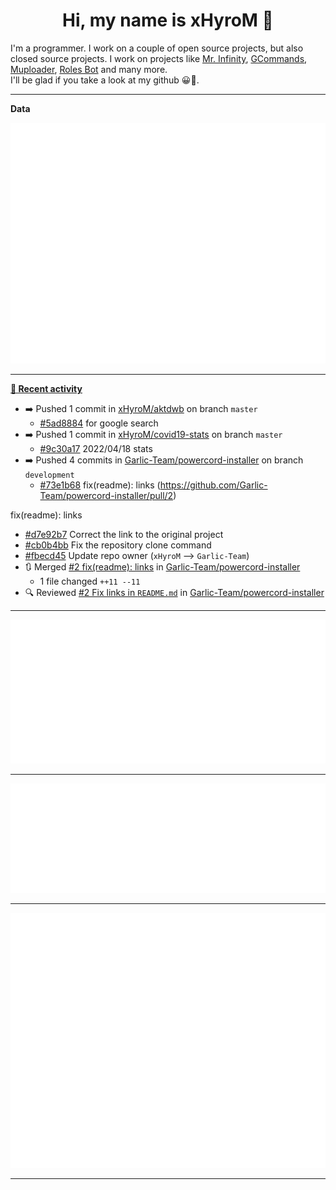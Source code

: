 <p align="center">
    <!-- <img src="https://avatars.githubusercontent.com/u/56601352" width="192" alt="hyro's pfp" /> -->
    <h1 align="center">Hi, my name is xHyroM 👋</h1>
</p>

I'm a programmer. I work on a couple of open source projects, but also closed source projects. I work on projects like [Mr. Infinity](https://discord.com/oauth2/authorize?client_id=720321585625694239&scope=bot%20applications.commands&permissions=8&redirect_uri=https://blobs.gq/imanager&prompt=consent&response_type=code), [GCommands](https://github.com/Garlic-Team/GCommands), [Muploader](https://github.com/xHyroM/Muploder), [Roles Bot](https://github.com/xHyroM/roles-bot) and many more.  
I'll be glad if you take a look at my github 😀👀.

___
**Data**

<img src="https://github.com/xHyroM/xHyroM/blob/master/.cache/base.svg">

___

**[📰 Recent activity](https://github.com/xHyroM)**
* ➡️ Pushed 1 commit in [xHyroM/aktdwb](https://github.com/xHyroM/aktdwb) on branch `master`
  * [#5ad8884](https://github.com/xHyroM/aktdwb/commit/5ad8884) for google search
* ➡️ Pushed 1 commit in [xHyroM/covid19-stats](https://github.com/xHyroM/covid19-stats) on branch `master`
  * [#9c30a17](https://github.com/xHyroM/covid19-stats/commit/9c30a17) 2022/04/18 stats
* ➡️ Pushed 4 commits in [Garlic-Team/powercord-installer](https://github.com/Garlic-Team/powercord-installer) on branch `development`
  * [#73e1b68](https://github.com/Garlic-Team/powercord-installer/commit/73e1b68) fix(readme): links (https://github.com/Garlic-Team/powercord-installer/pull/2)

fix(readme): links
  * [#d7e92b7](https://github.com/Garlic-Team/powercord-installer/commit/d7e92b7) Correct the link to the original project
  * [#cb0b4bb](https://github.com/Garlic-Team/powercord-installer/commit/cb0b4bb) Fix the repository clone command
  * [#fbecd45](https://github.com/Garlic-Team/powercord-installer/commit/fbecd45) Update repo owner (`xHyroM` –&gt; `Garlic-Team`)
* 🔃 Merged [#2 fix(readme): links](https://github.com/Garlic-Team/powercord-installer/pull/2) in [Garlic-Team/powercord-installer](https://github.com/Garlic-Team/powercord-installer)
  * 1 file changed `++11 --11`
* 🔍 Reviewed [#2 Fix links in `README.md`](https://github.com/Garlic-Team/powercord-installer/pull/2) in [Garlic-Team/powercord-installer](https://github.com/Garlic-Team/powercord-installer)


___

<img src="https://github.com/xHyroM/xHyroM/blob/master/.cache/isocalendar.svg">

___

<img src="https://github.com/xHyroM/xHyroM/blob/master/.cache/languages.svg">

___

<img src="https://github.com/xHyroM/xHyroM/blob/master/.cache/achievements.svg">

___
